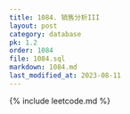 ```yaml
---
title: 1084. 销售分析III
layout: post
category: database
pk: 1.2
order: 1084
file: 1084.sql
markdown: 1084.md
last_modified_at: 2023-08-11
---
```


{% include leetcode.md %}
